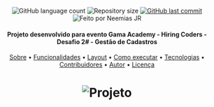 <p align="center">
  <img alt="GitHub language count" src="https://img.shields.io/github/languages/count/neemiasjr/gestcad-frontend?color=%2304D361">

  <img alt="Repository size" src="https://img.shields.io/github/repo-size/neemiasjr/gestcad-frontend">
  
  <a href="https://github.com/neemiasjr/gestcad-frontend/commits/master">
    <img alt="GitHub last commit" src="https://img.shields.io/github/last-commit/neemiasjr/gestcad-frontend">
 </a>
 <img alt="Feito por Neemias JR" src="https://img.shields.io/badge/feito%20por-NeemiasJR-%237519C1">
  
</p>

<h4 align="center"> 
 Projeto desenvolvido para evento Gama Academy - Hiring Coders - Desafio 2# - Gestão de Cadastros
</h4>


<p align="center">
 <a href="#-sobre-o-projeto">Sobre</a> •
 <a href="#-funcionalidades">Funcionalidades</a> •
 <a href="#-layout">Layout</a> • 
 <a href="#-como-executar-o-projeto">Como executar</a> • 
 <a href="#-tecnologias">Tecnologias</a> • 
 <a href="#-contribuidores">Contribuidores</a> • 
 <a href="#-autor">Autor</a> • 
 <a href="#user-content--licença">Licença</a>
</p>


<h1 align="center">
    <img alt="Projeto" title="#Projeto" src="../assets/imgs/madeinbrazil-logo.svg" />
</h1>

